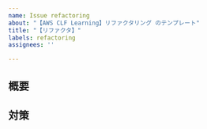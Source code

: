 ```yaml
---
name: Issue refactoring
about: "【AWS CLF Learning】リファクタリング のテンプレート"
title: "【リファクタ】"
labels: refactoring
assignees: ''

---
```


## 概要

## 対策
